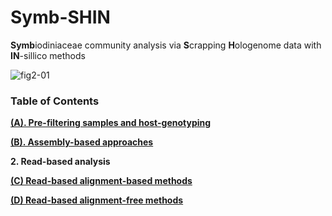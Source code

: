 # Symb-SHIN
**Symb**iodiniaceae community analysis via **S**crapping **H**ologenome data with **IN**-sillico methods

![fig2-01](https://github.com/hisatakeishida/Symb-SHIN/assets/95674651/2f3e2654-c79f-4bf1-b792-01ee58f2a2e4)

### Table of Contents

**[(A). Pre-filtering samples and host-genotyping](A_preprocess_host.md)**

**[(B). Assembly-based approaches](1_Assembly-based.md)**

**2. Read-based analysis**

**[ (C) Read-based alignment-based methods](2.1_Read-based_alignment.md)**

**[ (D) Read-based alignment-free methods](2.2_Read-based_alignment-free.md)**


